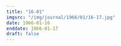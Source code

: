 ```yaml
---
title: "16-01"
imgsrc: "/img/journal/1966/01/16-17.jpg"
date: 1966-01-16
enddate: 1966-01-17
draft: false
---
```


<!-- fix pre-formatted input -->
